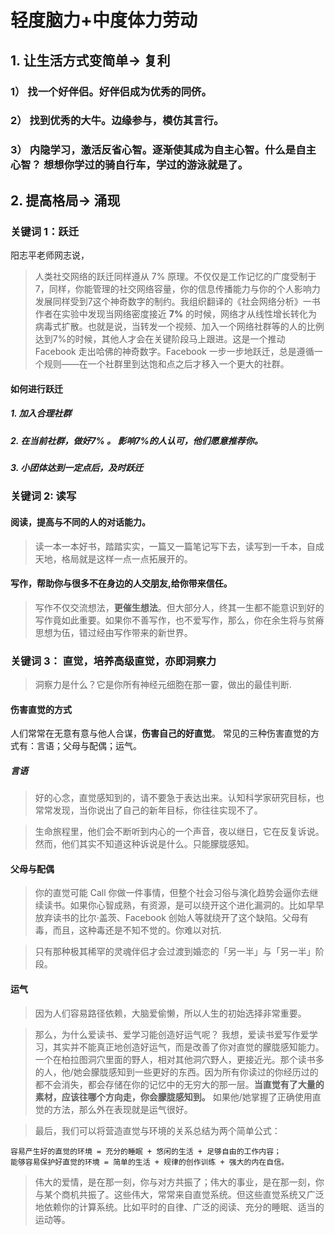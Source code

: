 
# 轻度脑力+中度体力劳动

## 1. 让生活方式变简单-> 复利

### 1） 找一个好伴侣。好伴侣成为优秀的同侪。

### 2） 找到优秀的大牛。边缘参与，模仿其言行。

### 3） 内隐学习，激活反省心智。逐渐使其成为自主心智。什么是自主心智？ 想想你学过的骑自行车，学过的游泳就是了。


## 2. 提高格局-> 涌现

### 关键词 1：跃迁

阳志平老师网志说，

> 人类社交网络的跃迁同样遵从 7% 原理。不仅仅是工作记忆的广度受制于7，同样，你能管理的社交网络容量，你的信息传播能力与你的个人影响力发展同样受到7这个神奇数字的制约。我组织翻译的《社会网络分析》一书作者在实验中发现当网络密度接近 **7%** 的时候，网络才从线性增长转化为病毒式扩散。也就是说，当转发一个视频、加入一个网络社群等的人的比例达到7%的时候，其他人才会在关键阶段马上跟进。这是一个推动 Facebook 走出哈佛的神奇数字。Facebook 一步一步地跃迁，总是遵循一个规则——在一个社群里到达饱和点之后才移入一个更大的社群。

#### 如何进行跃迁

##### 1. 加入合理社群

##### 2. 在当前社群，做好7% 。 影响7%的人认可，他们愿意推荐你。

##### 3. 小团体达到一定点后，及时跃迁

### 关键词 2: 读写

#### 阅读，提高与不同的人的对话能力。

> 读一本一本好书，踏踏实实，一篇又一篇笔记写下去，读写到一千本，自成天地，格局就是这样一点一点拓展开的。

#### 写作，帮助你与很多不在身边的人交朋友,给你带来信任。

> 写作不仅交流想法，**更催生想法**。但大部分人，终其一生都不能意识到好的写作竟如此重要。如果你不善写作，也不爱写作，那么，你在余生将与贫瘠思想为伍，错过经由写作带来的新世界。

### 关键词 3： 直觉，培养高级直觉，亦即洞察力

> 洞察力是什么？它是你所有神经元细胞在那一霎，做出的最佳判断.

#### 伤害直觉的方式

人们常常在无意有意与他人合谋，**伤害自己的好直觉**。 常见的三种伤害直觉的方式有：言语；父母与配偶；运气。

##### 言语

> 好的心念，直觉感知到的，请不要急于表达出来。认知科学家研究目标，也常常发现，当你说出了自己的新年目标，你往往实现不了。

> 生命旅程里，他们会不断听到内心的一个声音，夜以继日，它在反复诉说。然而，他们其实不知道这种诉说是什么。只能朦胧感知。

#### 父母与配偶

> 你的直觉可能 Call 你做一件事情，但整个社会习俗与演化趋势会逼你去继续读书。如果你心智成熟，有资源，是可以绕开这个进化漏洞的。比如早早放弃读书的比尔·盖茨、Facebook 创始人等就绕开了这个缺陷。父母有毒，而且，这种毒还是不知不觉的。你难以对抗.

> 只有那种极其稀罕的灵魂伴侣才会过渡到婚恋的「另一半」与「另一半」阶段。

#### 运气

> 因为人们容易路径依赖，大脑爱偷懒，所以人生的初始选择非常重要。

> 那么，为什么爱读书、爱学习能创造好运气呢？ 我想，爱读书爱写作爱学习，其实并不能真正地创造好运气，而是改善了你对直觉的朦胧感知能力。一个在柏拉图洞穴里面的野人，相对其他洞穴野人，更接近光。那个读书多的人，他/她会朦胧感知到一些更好的东西。因为所有你读过的你经历过的都不会消失，都会存储在你的记忆中的无穷大的那一层。**当直觉有了大量的素材，应该往哪个方向走，你会朦胧感知到。** 如果他/她掌握了正确使用直觉的方法，那么外在表现就是运气很好。


> 最后，我们可以将营造直觉与环境的关系总结为两个简单公式：

    容易产生好的直觉的环境 = 充分的睡眠 + 悠闲的生活 + 足够自由的工作内容；
    能够容易保护好直觉的环境 = 简单的生活 + 规律的创作训练 + 强大的内在自信。

> 伟大的爱情，是在那一刻，你与对方共振了；伟大的事业，是在那一刻，你与某个商机共振了。这些伟大，常常来自直觉系统。但这些直觉系统又广泛地依赖你的计算系统。比如平时的自律、广泛的阅读、充分的睡眠、适当的运动等。








